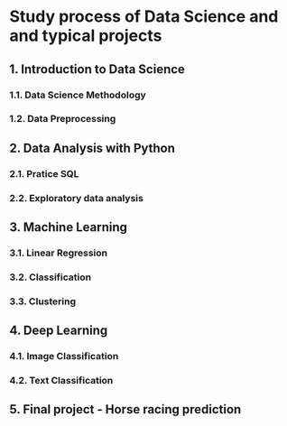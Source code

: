 # Study process of Data Science and and typical projects

## 1. Introduction to Data Science
### 1.1. Data Science Methodology
### 1.2. Data Preprocessing

## 2. Data Analysis with Python
### 2.1. Pratice SQL
### 2.2. Exploratory data analysis

## 3. Machine Learning
### 3.1. Linear Regression
### 3.2. Classification
### 3.3. Clustering

## 4. Deep Learning
### 4.1. Image Classification
### 4.2. Text Classification

## 5. Final project - Horse racing prediction
